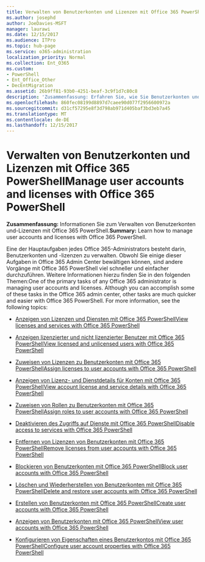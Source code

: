 ```yaml
---
title: Verwalten von Benutzerkonten und Lizenzen mit Office 365 PowerShell
ms.author: josephd
author: JoeDavies-MSFT
manager: laurawi
ms.date: 12/15/2017
ms.audience: ITPro
ms.topic: hub-page
ms.service: o365-administration
localization_priority: Normal
ms.collection: Ent_O365
ms.custom:
- PowerShell
- Ent_Office_Other
- DecEntMigration
ms.assetid: 26b9ff81-93b0-4251-beaf-3c9f1d7c80c8
description: 'Zusammenfassung: Erfahren Sie, wie Sie Benutzerkonten und Lizenzen mit Office 365 PowerShell verwalten.'
ms.openlocfilehash: 860fec08199d8897d7caee90d077f2956600972a
ms.sourcegitcommit: d31cf57295e8f3d798ab971d405baf3bd3eb7a45
ms.translationtype: MT
ms.contentlocale: de-DE
ms.lasthandoff: 12/15/2017
---
```

# <a name="manage-user-accounts-and-licenses-with-office-365-powershell"></a><span data-ttu-id="e2ac5-103">Verwalten von Benutzerkonten und Lizenzen mit Office 365 PowerShell</span><span class="sxs-lookup"><span data-stu-id="e2ac5-103">Manage user accounts and licenses with Office 365 PowerShell</span></span>

 <span data-ttu-id="e2ac5-104">**Zusammenfassung:** Informationen Sie zum Verwalten von Benutzerkonten und-Lizenzen mit Office 365 PowerShell.</span><span class="sxs-lookup"><span data-stu-id="e2ac5-104">**Summary:** Learn how to manage user accounts and licenses with Office 365 PowerShell.</span></span>
  
<span data-ttu-id="e2ac5-p101">Eine der Hauptaufgaben jedes Office 365-Administrators besteht darin, Benutzerkonten und -lizenzen zu verwalten. Obwohl Sie einige dieser Aufgaben in Office 365 Admin Center bewältigen können, sind andere Vorgänge mit Office 365 PowerShell viel schneller und einfacher durchzuführen. Weitere Informationen hierzu finden Sie in den folgenden Themen:</span><span class="sxs-lookup"><span data-stu-id="e2ac5-p101">One of the primary tasks of any Office 365 administrator is managing user accounts and licenses. Although you can accomplish some of these tasks in the Office 365 admin center, other tasks are much quicker and easier with Office 365 PowerShell. For more information, see the following topics:</span></span>
  
- [<span data-ttu-id="e2ac5-108">Anzeigen von Lizenzen und Diensten mit Office 365 PowerShell</span><span class="sxs-lookup"><span data-stu-id="e2ac5-108">View licenses and services with Office 365 PowerShell</span></span>](view-licenses-and-services-with-office-365-powershell.md)
    
- [<span data-ttu-id="e2ac5-109">Anzeigen lizenzierter und nicht lizenzierter Benutzer mit Office 365 PowerShell</span><span class="sxs-lookup"><span data-stu-id="e2ac5-109">View licensed and unlicensed users with Office 365 PowerShell</span></span>](view-licensed-and-unlicensed-users-with-office-365-powershell.md)
    
- [<span data-ttu-id="e2ac5-110">Zuweisen von Lizenzen zu Benutzerkonten mit Office 365 PowerShell</span><span class="sxs-lookup"><span data-stu-id="e2ac5-110">Assign licenses to user accounts with Office 365 PowerShell</span></span>](assign-licenses-to-user-accounts-with-office-365-powershell.md)
    
- [<span data-ttu-id="e2ac5-111">Anzeigen von Lizenz- und Dienstdetails für Konten mit Office 365 PowerShell</span><span class="sxs-lookup"><span data-stu-id="e2ac5-111">View account license and service details with Office 365 PowerShell</span></span>](view-account-license-and-service-details-with-office-365-powershell.md)
    
- [<span data-ttu-id="e2ac5-112">Zuweisen von Rollen zu Benutzerkonten mit Office 365 PowerShell</span><span class="sxs-lookup"><span data-stu-id="e2ac5-112">Assign roles to user accounts with Office 365 PowerShell</span></span>](assign-roles-to-user-accounts-with-office-365-powershell.md)
    
- [<span data-ttu-id="e2ac5-113">Deaktivieren des Zugriffs auf Dienste mit Office 365 PowerShell</span><span class="sxs-lookup"><span data-stu-id="e2ac5-113">Disable access to services with Office 365 PowerShell</span></span>](disable-access-to-services-with-office-365-powershell.md)
    
- [<span data-ttu-id="e2ac5-114">Entfernen von Lizenzen von Benutzerkonten mit Office 365 PowerShell</span><span class="sxs-lookup"><span data-stu-id="e2ac5-114">Remove licenses from user accounts with Office 365 PowerShell</span></span>](remove-licenses-from-user-accounts-with-office-365-powershell.md)
    
- [<span data-ttu-id="e2ac5-115">Blockieren von Benutzerkonten mit Office 365 PowerShell</span><span class="sxs-lookup"><span data-stu-id="e2ac5-115">Block user accounts with Office 365 PowerShell</span></span>](block-user-accounts-with-office-365-powershell.md)
    
- [<span data-ttu-id="e2ac5-116">Löschen und Wiederherstellen von Benutzerkonten mit Office 365 PowerShell</span><span class="sxs-lookup"><span data-stu-id="e2ac5-116">Delete and restore user accounts with Office 365 PowerShell</span></span>](delete-and-restore-user-accounts-with-office-365-powershell.md)
    
- [<span data-ttu-id="e2ac5-117">Erstellen von Benutzerkonten mit Office 365 PowerShell</span><span class="sxs-lookup"><span data-stu-id="e2ac5-117">Create user accounts with Office 365 PowerShell</span></span>](create-user-accounts-with-office-365-powershell.md)
    
- [<span data-ttu-id="e2ac5-118">Anzeigen von Benutzerkonten mit Office 365 PowerShell</span><span class="sxs-lookup"><span data-stu-id="e2ac5-118">View user accounts with Office 365 PowerShell</span></span>](view-user-accounts-with-office-365-powershell.md)
    
- [<span data-ttu-id="e2ac5-119">Konfigurieren von Eigenschaften eines Benutzerkontos mit Office 365 PowerShell</span><span class="sxs-lookup"><span data-stu-id="e2ac5-119">Configure user account properties with Office 365 PowerShell</span></span>](configure-user-account-properties-with-office-365-powershell.md)
    

